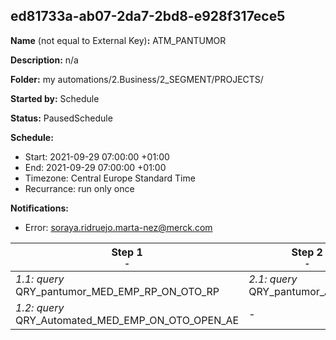 ## ed81733a-ab07-2da7-2bd8-e928f317ece5

**Name** (not equal to External Key)**:** ATM_PANTUMOR

**Description:** n/a

**Folder:** my automations/2.Business/2_SEGMENT/PROJECTS/

**Started by:** Schedule

**Status:** PausedSchedule

**Schedule:**

* Start: 2021-09-29 07:00:00 +01:00
* End: 2021-09-29 07:00:00 +01:00
* Timezone: Central Europe Standard Time
* Recurrance: run only once

**Notifications:**

* Error: soraya.ridruejo.marta-nez@merck.com

| Step 1<br>_<small>-</small>_ | Step 2<br>_<small>-</small>_ |
| --- | --- |
| _1.1: query_<br>QRY_pantumor_MED_EMP_RP_ON_OTO_RP | _2.1: query_<br>QRY_pantumor_AE_open |
| _1.2: query_<br>QRY_Automated_MED_EMP_ON_OTO_OPEN_AE | - |
